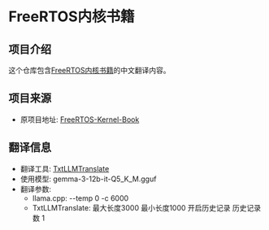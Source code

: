 # FreeRTOS内核书籍

## 项目介绍
这个仓库包含[FreeRTOS内核书籍](./toc.md)的中文翻译内容。

## 项目来源
- 原项目地址: [FreeRTOS-Kernel-Book](https://github.com/FreeRTOS/FreeRTOS-Kernel-Book)

## 翻译信息
- 翻译工具: [TxtLLMTranslate](https://github.com/CsBoBoNice/TxtLLMTranslate)
- 使用模型: gemma-3-12b-it-Q5_K_M.gguf
- 翻译参数:
  - llama.cpp: --temp 0 -c 6000
  - TxtLLMTranslate: 最大长度3000 最小长度1000 开启历史记录 历史记录数 1
